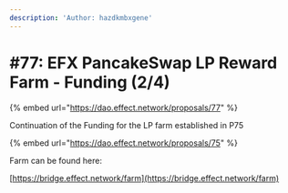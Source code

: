 ```yaml
---
description: 'Author: hazdkmbxgene'
---
```


# #77: EFX PancakeSwap LP Reward Farm - Funding (2/4)

{% embed url="https://dao.effect.network/proposals/77" %}

Continuation of the Funding for the LP farm established in P75

{% embed url="https://dao.effect.network/proposals/75" %}

Farm can be found here: 

[https://bridge.effect.network/farm](https://bridge.effect.network/farm)
